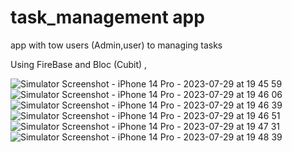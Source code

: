 # task_management app 
app with tow users (Admin,user) to managing tasks 

Using FireBase and Bloc (Cubit) , 

![Simulator Screenshot - iPhone 14 Pro - 2023-07-29 at 19 45 59](https://github.com/MahMughanni/task_managment/assets/43685429/fd201f5e-f2ec-4f32-8972-a71050eae9d9)
![Simulator Screenshot - iPhone 14 Pro - 2023-07-29 at 19 46 06](https://github.com/MahMughanni/task_managment/assets/43685429/6be6e4ed-6ace-40d2-9272-596ce9772af3)
![Simulator Screenshot - iPhone 14 Pro - 2023-07-29 at 19 46 39](https://github.com/MahMughanni/task_managment/assets/43685429/de68b93e-f5e6-400b-a2e7-639c096e81a1)
![Simulator Screenshot - iPhone 14 Pro - 2023-07-29 at 19 46 51](https://github.com/MahMughanni/task_managment/assets/43685429/2407a3d3-6942-4af9-9b70-ac8cf9ee5924)
![Simulator Screenshot - iPhone 14 Pro - 2023-07-29 at 19 47 31](https://github.com/MahMughanni/task_managment/assets/43685429/f3a952ee-7a92-4c3d-a3e5-eff639577fb9)
![Simulator Screenshot - iPhone 14 Pro - 2023-07-29 at 19 48 39](https://github.com/MahMughanni/task_managment/assets/43685429/c7b0d41d-a3eb-48db-87f5-1640e5d51141)
